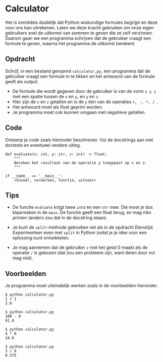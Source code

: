 # Calculator

Het is inmiddels duidelijk dat Python wiskundige formules begrijpt en deze voor ons kan uitrekenen. Laten we deze kracht gebruiken om onze eigen gebruikers snel de uitkomst van sommen te geven die ze zelf verzinnen.
Daarom gaan we een programma schrijven dat de gebruiker vraagt een formule te geven, waarna het programma de uitkomst berekent.

## Opdracht

Schrijf, in een bestand genaamd `calculator.py`, een programma dat de gebruiker vraagt een formule in te tikken en het antwoord van de formule geeft als output.

* De formule die wordt gegeven door de gebruiker is van de vorm `x y z` met een spatie tussen de `x` en `y`, en `y` en `z`.
* Hier zijn de `x` en `z` getallen en is de `y` één van de operaties `+, -, *, / `.
* Het antwoord moet als float geprint worden.
* Je programma moet ook kunnen omgaan met negatieve getallen.

## Code

Ontwerp je code zoals hieronder beschreven. Vul de docstrings aan met doctests en eventueel verdere uitleg.

    def evaluate(x: int, y: str, z: int) -> float:
        """
        Bereken het resultaat van de operatie y toegepast op x en z.
        """

    if __name__ == '__main__':
        <Invoer, verwerken, functie, uitvoer>

## Tips

* De functie `evaluate` krijgt twee `int`s en een `str` mee. Die moet je dus klaarmaken in de `main`. De functie geeft een float terug, en mag niks printen (anders zou dat in de docstring staan).

* Je kunt de `split`-methode gebruiken net als in de opdracht Etenstijd. Experimenteer even met `split` in Python zodat je je idee voor een oplossing kunt ontwikkelen.

* Je mag aannemen dat de gebruiker `z` niet het getal 0 maakt als de operatie `/` is gekozen (dat zou een probleem zijn, want delen door nul mag niet).

## Voorbeelden

Je programma moet uiteindelijk werken zoals in de voorbeelden hieronder.

    $ python calculator.py
    1 + 1
    2.0

    $ python calculator.py
    100 - 9
    91.0

    $ python calculator.py
    4 * 6
    24.0

    $ python calculator.py
    3 / 8
    0.375
